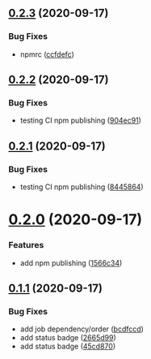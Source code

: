 ## [0.2.3](https://github.com/openziti/ziti-sdk-js/compare/v0.2.2...v0.2.3) (2020-09-17)


### Bug Fixes

* npmrc ([ccfdefc](https://github.com/openziti/ziti-sdk-js/commit/ccfdefce72c7424febe182468acff2295ba97f95))



## [0.2.2](https://github.com/openziti/ziti-sdk-js/compare/v0.2.1...v0.2.2) (2020-09-17)


### Bug Fixes

* testing CI npm publishing ([904ec91](https://github.com/openziti/ziti-sdk-js/commit/904ec91637c826b1759aa72df5f41d7a7aa973cc))



## [0.2.1](https://github.com/openziti/ziti-sdk-js/compare/v0.2.0...v0.2.1) (2020-09-17)


### Bug Fixes

* testing CI npm publishing ([8445864](https://github.com/openziti/ziti-sdk-js/commit/8445864000f2cf9acdb617afd59123cea075882b))



# [0.2.0](https://github.com/openziti/ziti-sdk-js/compare/v0.1.1...v0.2.0) (2020-09-17)


### Features

* add npm publishing ([1566c34](https://github.com/openziti/ziti-sdk-js/commit/1566c348f986a23711ccd0b6c833d50470cd267e))



## [0.1.1](https://github.com/openziti/ziti-sdk-js/compare/45cd8702f7ba55153ec71123085b7de38cb826fb...v0.1.1) (2020-09-17)


### Bug Fixes

* add job dependency/order ([bcdfccd](https://github.com/openziti/ziti-sdk-js/commit/bcdfccdd8b9f3d9a6c1cfe1d1e43e482380c9352))
* add status badge ([2665d99](https://github.com/openziti/ziti-sdk-js/commit/2665d997053472673762b8f97a97636ce95f3e36))
* add status badge ([45cd870](https://github.com/openziti/ziti-sdk-js/commit/45cd8702f7ba55153ec71123085b7de38cb826fb))



